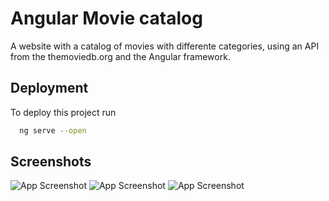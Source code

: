 
# Angular Movie catalog

A website with a catalog of movies with differente categories, using an API from the themoviedb.org and the Angular framework.


## Deployment

To deploy this project run

```bash
  ng serve --open
```


## Screenshots

![App Screenshot](https://i.imgur.com/78NSnjz.jpg)
![App Screenshot](https://i.imgur.com/UaxCJ8i.jpg)
![App Screenshot](https://i.imgur.com/NEaXfyG.jpg)

